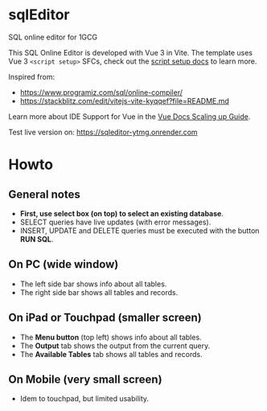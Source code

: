 # sqlEditor

SQL online editor for 1GCG

This SQL Online Editor is developed with Vue 3 in Vite. The template uses Vue 3 `<script setup>` SFCs, check out the [script setup docs](https://v3.vuejs.org/api/sfc-script-setup.html#sfc-script-setup) to learn more.

Inspired from:

- https://www.programiz.com/sql/online-compiler/
- https://stackblitz.com/edit/vitejs-vite-kyqqef?file=README.md

Learn more about IDE Support for Vue in the [Vue Docs Scaling up Guide](https://vuejs.org/guide/scaling-up/tooling.html#ide-support).

Test live version on: https://sqleditor-ytmg.onrender.com

# Howto

## General notes

- **First, use select box (on top) to select an existing database**.
- SELECT queries have live updates (with error messages).
- INSERT, UPDATE and DELETE queries must be executed with the button **RUN SQL**.

## On PC (wide window)

- The left side bar shows info about all tables.
- The right side bar shows all tables and records.

## On iPad or Touchpad (smaller screen)

- The **Menu button** (top left) shows info about all tables.
- The **Output** tab shows the output from the current query.
- The **Available Tables** tab shows all tables and records.

## On Mobile (very small screen)

- Idem to touchpad, but limited usability.
